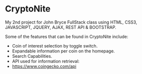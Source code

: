 # CryptoNite
My 2nd project for John Bryce FullStack class using HTML, CSS3, JAVASCRIPT, JQUERY, AJAX, REST API & BOOTSTRAP. 

Some of the features that can be found in CryptoNite include:  
- Coin of interest selection by toggle switch. 
- Expandable information per coin on the homepage. 
- Search Capabilities. 
-  API used for information retrieval: 
- https://www.coingecko.com/api 
  
